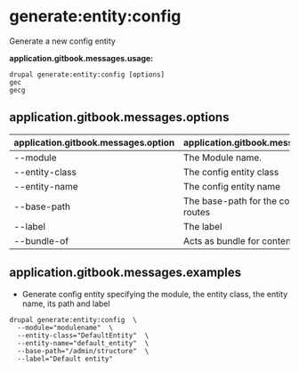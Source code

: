 # generate:entity:config
Generate a new config entity

**application.gitbook.messages.usage:**
```
drupal generate:entity:config [options]
gec
gecg
```

## application.gitbook.messages.options
application.gitbook.messages.option | application.gitbook.messages.details
-------|-------------
--module | The Module name.
--entity-class | The config entity class
--entity-name | The config entity name
--base-path | The base-path for the config entity routes
--label | The label
--bundle-of | Acts as bundle for content entities

## application.gitbook.messages.examples
* Generate config entity specifying the module, the entity class, the entity name, its path and label
```
drupal generate:entity:config  \
  --module="modulename"  \
  --entity-class="DefaultEntity"  \
  --entity-name="default_entity"  \
  --base-path="/admin/structure"  \
  --label="Default entity"
```
